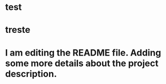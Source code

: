 # test
# treste
# I am editing the README file. Adding some more details about the project description.
